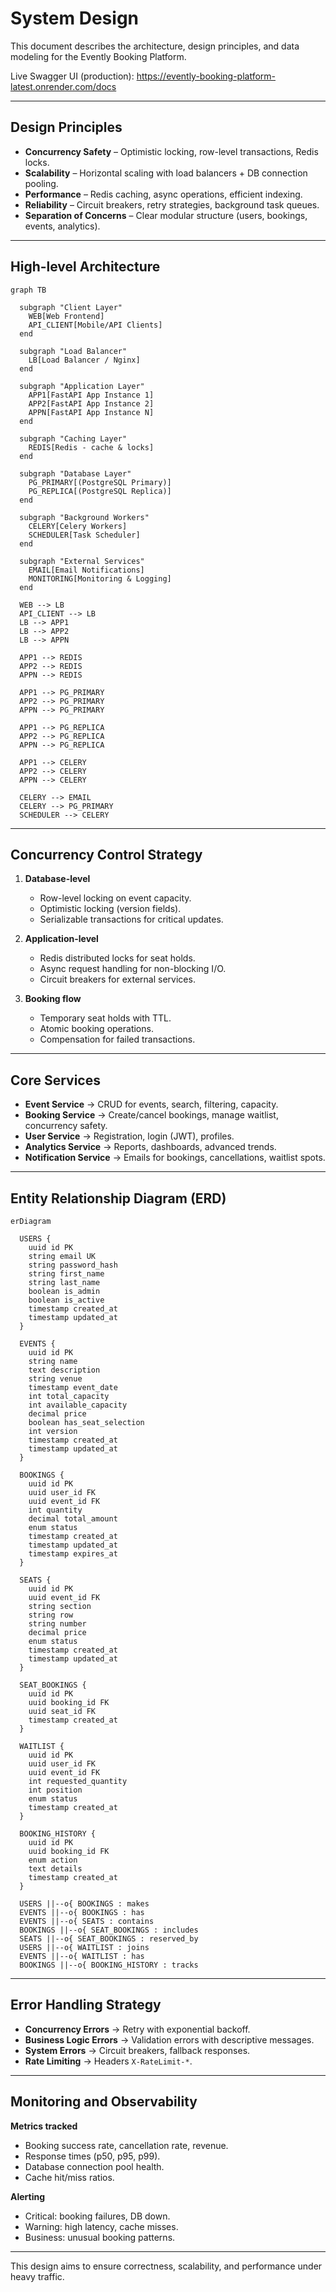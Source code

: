 # System Design

This document describes the architecture, design principles, and data modeling for the Evently Booking Platform.

Live Swagger UI (production): https://evently-booking-platform-latest.onrender.com/docs

---

## Design Principles

- **Concurrency Safety** – Optimistic locking, row-level transactions, Redis locks.
- **Scalability** – Horizontal scaling with load balancers + DB connection pooling.
- **Performance** – Redis caching, async operations, efficient indexing.
- **Reliability** – Circuit breakers, retry strategies, background task queues.
- **Separation of Concerns** – Clear modular structure (users, bookings, events, analytics).

---

## High-level Architecture

```mermaid
graph TB

  subgraph "Client Layer"
    WEB[Web Frontend]
    API_CLIENT[Mobile/API Clients]
  end

  subgraph "Load Balancer"
    LB[Load Balancer / Nginx]
  end

  subgraph "Application Layer"
    APP1[FastAPI App Instance 1]
    APP2[FastAPI App Instance 2]
    APPN[FastAPI App Instance N]
  end

  subgraph "Caching Layer"
    REDIS[Redis - cache & locks]
  end

  subgraph "Database Layer"
    PG_PRIMARY[(PostgreSQL Primary)]
    PG_REPLICA[(PostgreSQL Replica)]
  end

  subgraph "Background Workers"
    CELERY[Celery Workers]
    SCHEDULER[Task Scheduler]
  end

  subgraph "External Services"
    EMAIL[Email Notifications]
    MONITORING[Monitoring & Logging]
  end

  WEB --> LB
  API_CLIENT --> LB
  LB --> APP1
  LB --> APP2
  LB --> APPN

  APP1 --> REDIS
  APP2 --> REDIS
  APPN --> REDIS

  APP1 --> PG_PRIMARY
  APP2 --> PG_PRIMARY
  APPN --> PG_PRIMARY

  APP1 --> PG_REPLICA
  APP2 --> PG_REPLICA
  APPN --> PG_REPLICA

  APP1 --> CELERY
  APP2 --> CELERY
  APPN --> CELERY

  CELERY --> EMAIL
  CELERY --> PG_PRIMARY
  SCHEDULER --> CELERY

```

---

## Concurrency Control Strategy

1. **Database-level**

   - Row-level locking on event capacity.
   - Optimistic locking (version fields).
   - Serializable transactions for critical updates.

2. **Application-level**

   - Redis distributed locks for seat holds.
   - Async request handling for non-blocking I/O.
   - Circuit breakers for external services.

3. **Booking flow**

   - Temporary seat holds with TTL.
   - Atomic booking operations.
   - Compensation for failed transactions.

---

## Core Services

- **Event Service** → CRUD for events, search, filtering, capacity.
- **Booking Service** → Create/cancel bookings, manage waitlist, concurrency safety.
- **User Service** → Registration, login (JWT), profiles.
- **Analytics Service** → Reports, dashboards, advanced trends.
- **Notification Service** → Emails for bookings, cancellations, waitlist spots.

---

## Entity Relationship Diagram (ERD)

```mermaid
erDiagram

  USERS {
    uuid id PK
    string email UK
    string password_hash
    string first_name
    string last_name
    boolean is_admin
    boolean is_active
    timestamp created_at
    timestamp updated_at
  }

  EVENTS {
    uuid id PK
    string name
    text description
    string venue
    timestamp event_date
    int total_capacity
    int available_capacity
    decimal price
    boolean has_seat_selection
    int version
    timestamp created_at
    timestamp updated_at
  }

  BOOKINGS {
    uuid id PK
    uuid user_id FK
    uuid event_id FK
    int quantity
    decimal total_amount
    enum status
    timestamp created_at
    timestamp updated_at
    timestamp expires_at
  }

  SEATS {
    uuid id PK
    uuid event_id FK
    string section
    string row
    string number
    decimal price
    enum status
    timestamp created_at
    timestamp updated_at
  }

  SEAT_BOOKINGS {
    uuid id PK
    uuid booking_id FK
    uuid seat_id FK
    timestamp created_at
  }

  WAITLIST {
    uuid id PK
    uuid user_id FK
    uuid event_id FK
    int requested_quantity
    int position
    enum status
    timestamp created_at
  }

  BOOKING_HISTORY {
    uuid id PK
    uuid booking_id FK
    enum action
    text details
    timestamp created_at
  }

  USERS ||--o{ BOOKINGS : makes
  EVENTS ||--o{ BOOKINGS : has
  EVENTS ||--o{ SEATS : contains
  BOOKINGS ||--o{ SEAT_BOOKINGS : includes
  SEATS ||--o{ SEAT_BOOKINGS : reserved_by
  USERS ||--o{ WAITLIST : joins
  EVENTS ||--o{ WAITLIST : has
  BOOKINGS ||--o{ BOOKING_HISTORY : tracks
```

---

## Error Handling Strategy

- **Concurrency Errors** → Retry with exponential backoff.
- **Business Logic Errors** → Validation errors with descriptive messages.
- **System Errors** → Circuit breakers, fallback responses.
- **Rate Limiting** → Headers `X-RateLimit-*`.

---

## Monitoring and Observability

**Metrics tracked**

- Booking success rate, cancellation rate, revenue.
- Response times (p50, p95, p99).
- Database connection pool health.
- Cache hit/miss ratios.

**Alerting**

- Critical: booking failures, DB down.
- Warning: high latency, cache misses.
- Business: unusual booking patterns.

---

This design aims to ensure correctness, scalability, and performance under heavy traffic.
